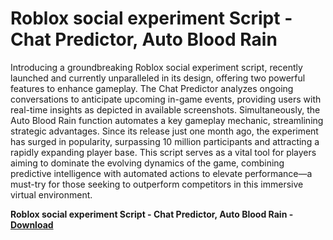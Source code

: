 <h1>Roblox social experiment Script - Chat Predictor, Auto Blood Rain</h1>

Introducing a groundbreaking Roblox social experiment script, recently launched and currently unparalleled in its design, offering two powerful features to enhance gameplay. The Chat Predictor analyzes ongoing conversations to anticipate upcoming in-game events, providing users with real-time insights as depicted in available screenshots. Simultaneously, the Auto Blood Rain function automates a key gameplay mechanic, streamlining strategic advantages. Since its release just one month ago, the experiment has surged in popularity, surpassing 10 million participants and attracting a rapidly expanding player base. This script serves as a vital tool for players aiming to dominate the evolving dynamics of the game, combining predictive intelligence with automated actions to elevate performance—a must-try for those seeking to outperform competitors in this immersive virtual environment.

**Roblox social experiment Script - Chat Predictor, Auto Blood Rain - [Download](https://www.dlgram.com/public/files/api.php?shortened=zOM6Ux)**


